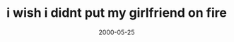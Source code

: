 ---
layout: base.njk
title : 'i wish i didnt put my girlfriend on fire' 
view_title : 'i wish i didnt put my girlfriend on fire' 
year : '2000' 
date : '2000-05-25' 
img_file : '/drawing/iwishididn.png' 
html_file : 'iwishidi' 
next_html : 'timeflows.html' 
year_order : '341' 
permalink : "title/{{html_file}}.html"
---